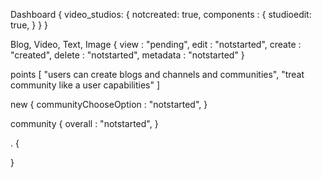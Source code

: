 























Dashboard {
    video_studios: {
        notcreated: true,
        components : {
            studioedit: true,
        }
    }
}





Blog, Video, Text, Image
    {
        view : "pending",
        edit : "notstarted",
        create : "created",
        delete : "notstarted",
        metadata : "notstarted"
    }

points [
    "users can create blogs and channels and communities",
    "treat community like a user  capabilities"
]

new {
    communityChooseOption : "notstarted",
}



community {
    overall : "notstarted",
}




. {

}
 